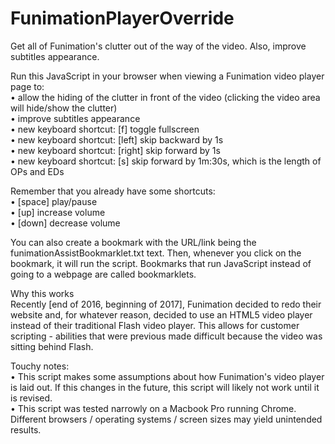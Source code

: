# FunimationPlayerOverride  
Get all of Funimation's clutter out of the way of the video. Also, improve subtitles appearance.  
  
Run this JavaScript in your browser when viewing a Funimation video player page to:  
• allow the hiding of the clutter in front of the video (clicking the video area will hide/show the clutter)  
• improve subtitles appearance  
• new keyboard shortcut: [f] toggle fullscreen  
• new keyboard shortcut: [left] skip backward by 1s  
• new keyboard shortcut: [right] skip forward by 1s  
• new keyboard shortcut: [s] skip forward by 1m:30s, which is the length of OPs and EDs  
  
Remember that you already have some shortcuts:  
• [space] play/pause  
• [up] increase volume  
• [down] decrease volume  
  
You can also create a bookmark with the URL/link being the funimationAssistBookmarklet.txt text. Then, whenever you click on the bookmark, it will run the script. Bookmarks that run JavaScript instead of going to a webpage are called bookmarklets.  
  
Why this works  
Recently [end of 2016, beginning of 2017], Funimation decided to redo their website and, for whatever reason, decided to use an HTML5 video player instead of their traditional Flash video player. This allows for customer scripting - abilities that were previous made difficult because the video was sitting behind Flash.  
  
Touchy notes:  
• This script makes some assumptions about how Funimation's video player is laid out. If this changes in the future, this script will likely not work until it is revised.  
• This script was tested narrowly on a Macbook Pro running Chrome. Different browsers / operating systems / screen sizes may yield unintended results.  